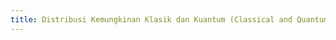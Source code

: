 ```yaml
---
title: Distribusi Kemungkinan Klasik dan Kuantum (Classical and Quantum Probabilistic Distribution)
---
```

